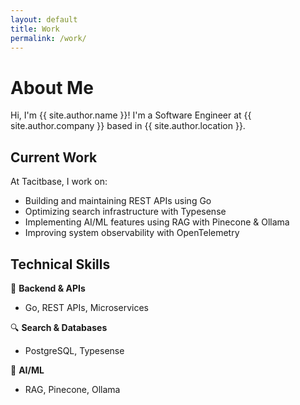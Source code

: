 ```yaml
---
layout: default
title: Work
permalink: /work/
---
```


# About Me

Hi, I'm {{ site.author.name }}! I'm a Software Engineer at {{ site.author.company }} based in {{ site.author.location }}.

## Current Work

At Tacitbase, I work on:
- Building and maintaining REST APIs using Go
- Optimizing search infrastructure with Typesense
- Implementing AI/ML features using RAG with Pinecone & Ollama
- Improving system observability with OpenTelemetry

## Technical Skills

🔧 **Backend & APIs**
- Go, REST APIs, Microservices

🔍 **Search & Databases**
- PostgreSQL, Typesense

🤖 **AI/ML**
- RAG, Pinecone, Ollama